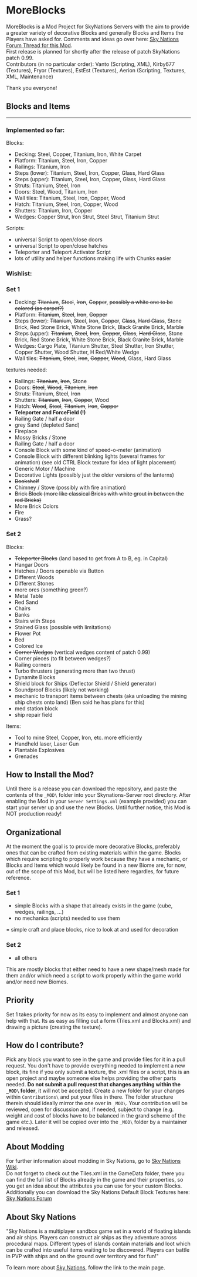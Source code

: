 # MoreBlocks
MoreBlocks is a Mod Project for SkyNations Servers with the aim to provide a greater variety of decorative Blocks and generally Blocks and Items the Players have asked for. Comments and ideas go over here: [Sky Nations Forum Thread for this Mod](http://skynations.net/community/viewtopic.php?f=11&t=1009 "Sky Nations Forum Thread for this Mod").  
First release is planned for shortly after the release of patch SkyNations patch 0.99.  
Contributors (in no particular order): Vanto (Scripting, XML), Kirby677 (Textures), Fryor (Textures), EstEst (Textures), Aerion (Scripting, Textures, XML, Maintenance)

Thank you everyone!

## Blocks and Items
---

### Implemented so far:

Blocks:
- Decking: Steel, Copper, Titanium, Iron, White Carpet
- Platform: Titanium, Steel, Iron, Copper
- Railings: Titanium, Iron
- Steps (lower): Titanium, Steel, Iron, Copper, Glass, Hard Glass
- Steps (upper): Titanium, Steel, Iron, Copper, Glass, Hard Glass
- Struts: Titanium, Steel, Iron
- Doors: Steel, Wood, Titanium, Iron
- Wall tiles: Titanium, Steel, Iron, Copper, Wood
- Hatch: Titanium, Steel, Iron, Copper, Wood
- Shutters: Titanium, Iron, Copper
- Wedges: Copper Strut, Iron Strut, Steel Strut, Titanium Strut

Scripts:

- universal Script to open/close doors
- universal Script to open/close hatches
- Teleporter and Teleport Activator Script
- lots of utility and helper functions making life with Chunks easier

### Wishlist:
### Set 1

- Decking: ~~Titanium~~, ~~Steel~~, ~~Iron~~, ~~Copper~~, ~~possibly a white one to be colored (as carpet?)~~
- Platform: ~~Titanium~~, ~~Steel~~, ~~Iron~~, ~~Copper~~
- Steps (lower): ~~Titanium~~, ~~Steel~~, ~~Iron~~, ~~Copper~~, ~~Glass~~, ~~Hard Glass~~, Stone Brick, Red Stone Brick, White Stone Brick, Black Granite Brick, Marble
- Steps (upper): ~~Titanium~~, ~~Steel~~, ~~Iron~~, ~~Copper~~, ~~Glass~~, ~~Hard Glass~~, Stone Brick, Red Stone Brick, White Stone Brick, Black Granite Brick, Marble
- Wedges: Cargo Plate, Titanium Shutter, Steel Shutter, Iron Shutter, Copper Shutter, Wood Shutter, H Red/White Wedge
- Wall tiles: ~~Titanium~~, ~~Steel~~, ~~Iron~~, ~~Copper~~, ~~Wood~~, Glass, Hard Glass

textures needed:
- Railings: ~~Titanium~~, ~~Iron~~, Stone
- Doors: ~~Steel~~, ~~Wood~~, ~~Titanium~~, ~~Iron~~
- Struts: ~~Titanium~~, ~~Steel~~, ~~Iron~~
- Shutters: ~~Titanium~~, ~~Iron~~, ~~Copper~~, Wood
- Hatch: ~~Wood~~, ~~Steel~~, ~~Titanium~~, ~~Iron~~, ~~Copper~~
- **Teleporter and ForceField (!)**
- Railing Gate / half a door
- grey Sand (depleted Sand)
- Fireplace
- Mossy Bricks / Stone
- Railing Gate / half a door
- Console Block with some kind of speed-o-meter (animation)
- Console Block with different blinking lights (several frames for animation) (see old CTRL Block texture for idea of light placement)
- Generic Motor / Machine
- Decorative Lights (possibly just the older versions of the lanterns)
- ~~Bookshelf~~
- Chimney / Stove (possibly with fire animation)
- ~~Brick Block (more like classical Bricks with white grout in between the red Bricks)~~
- More Brick Colors
- Fire
- Grass?

### Set 2
Blocks:
- ~~Teleporter Blocks~~ (land based to get from A to B, eg. in Capital)
- Hangar Doors
- Hatches / Doors openable via Button
- Different Woods
- Different Stones
- more ores (something green?)
- Metal Table
- Red Sand
- Chairs
- Banks
- Stairs with Steps
- Stained Glass (possible with limitations)
- Flower Pot
- Bed
- Colored Ice
- ~~Corner Wedges~~ (vertical wedges content of patch 0.99)
- Corner pieces (to fit between wedges?)
- Railing corners
- Turbo thrusters (generating more than two thrust)
- Dynamite Blocks
- Shield block for Ships (Deflector Shield / Shield generator)
- Soundproof Blocks (likely not working)
- mechanic to transport Items between chests (aka unloading the mining ship chests onto land) (Ben said he has plans for this)
- med station block
- ship repair field

Items:
- Tool to mine Steel, Copper, Iron, etc. more efficiently
- Handheld laser, Laser Gun
- Plantable Explosives
- Grenades

## How to Install the Mod?

Until there is a release you can download the repository, and paste the contents of the `_MOD\` folder into your Skynations-Server root directory. After enabling the Mod in your `Server Settings.xml` (example provided) you can start your server up and use the new Blocks. Until further notice, this Mod is NOT production ready!

## Organizational

At the moment the goal is to provide more decorative Blocks, preferably ones that can be crafted from existing materials within the game. Blocks which require scripting to properly work because they have a mechanic, or Blocks and Items which would likely be found in a new Biome are, for now, out of the scope of this Mod, but will be listed here regardles, for future reference. 

### Set 1
- simple Blocks with a shape that already exists in the game (cube, wedges, railings, ...)
- no mechanics (scripts) needed to use them

= simple craft and place blocks, nice to look at and used for decoration
### Set 2
- all others

This are mostly blocks that either need to have a new shape/mesh made for them and/or which need a script to work properly within the game world and/or need new Biomes.

## Priority
Set 1 takes priority for now as its easy to implement and almost anyone can help with that. Its as easy as filling out a form (Tiles.xml and Blocks.xml) and drawing a picture (creating the texture).

## How do I contribute?
Pick any block you want to see in the game and provide files for it in a pull request. You don't have to provide everything needed to implement a new block, its fine if you only submit a texture, the .xml files or a script, this is an open project and maybe someone else helps providing the other parts needed.
**Do not submit a pull request that changes anything within the `_MOD\` folder**, it will not be accepted. Create a new folder for your changes within `Contributions\` and put your files in there. The folder structure therein should ideally mirror the one over in `_MOD\`. Your contribution will be reviewed, open for discussion and, if needed, subject to change (e.g. weight and cost of blocks have to be balanced in the grand scheme of the game etc.). Later it will be copied over into the `_MOD\` folder by a maintainer and released. 

## About Modding
For further information about modding in Sky Nations, go to [Sky Nations Wiki](http://wiki.skynations.net/doku.php?id=modding "Sky Nations Wiki - Modding").  
Do not forget to check out the Tiles.xml in the GameData folder, there you can find the full list of Blocks already in the game and their properties, so you get an idea about the attributes you can use for your custom Blocks.
Additionally you can download the Sky Nations Default Block Textures here: [Sky Nations Forum](http://skynations.net/community/viewtopic.php?f=11&t=879 "Sky Nations Forum - Sky Nations Default Textures - For making new texture packs")

## About Sky Nations
"Sky Nations is a multiplayer sandbox game set in a world of floating islands and air ships. Players can construct air ships as they adventure across procedural maps. Different types of islands contain materials and loot which can be crafted into useful items waiting to be discovered. Players can battle in PVP with ships and on the ground over territory and for fun!"

To learn more about [Sky Nations](https://skynations.net/ "Sky Nations main page"), follow the link to the main page.
